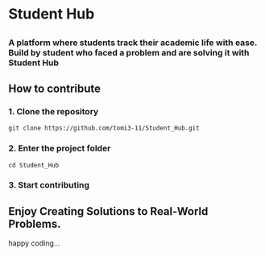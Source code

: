 # Student Hub
##
### **A platform where students track their academic life with ease. Build by student who faced a problem and are solving it with Student Hub**

<!--
Area to be added
	1. Requirements
	2. Detailed Overview of the project
	3. Any other necessary detail about the project.
 -->

## How to contribute

### 1. Clone the repository
``` git clone https://github.com/tomi3-11/Student_Hub.git ```

### 2. Enter the project folder
``` cd Student_Hub ```

### 3. Start contributing

## Enjoy Creating Solutions to Real-World Problems.

happy coding... 
